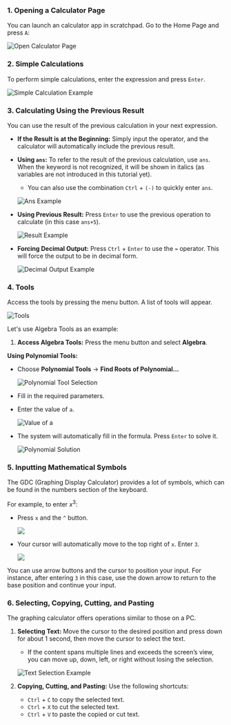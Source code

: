 ### 1. Opening a Calculator Page

You can launch an calculator app in scratchpad. Go to the Home Page and press `A`:

![Open Calculator Page](https://vip.123pan.cn/1816233029/9432740)

### 2. Simple Calculations

To perform simple calculations, enter the expression and press `Enter`.

![Simple Calculation Example](https://vip.123pan.cn/1816233029/9432747)

### 3. Calculating Using the Previous Result

You can use the result of the previous calculation in your next expression.

- **If the Result is at the Beginning:** Simply input the operator, and the calculator will automatically include the previous result.

- **Using `ans`:** To refer to the result of the previous calculation, use `ans`. When the keyword is not recognized, it will be shown in italics (as variables are not introduced in this tutorial yet).

  - You can also use the combination `Ctrl` + `(-)` to quickly enter `ans`.

  ![Ans Example](https://vip.123pan.cn/1816233029/9432741)

- **Using Previous Result:** Press `Enter` to use the previous operation to calculate (in this case `ans+5`).

  ![Result Example](https://vip.123pan.cn/1816233029/9432748)

- **Forcing Decimal Output:** Press `Ctrl` + `Enter` to use the `≈` operator. This will force the output to be in decimal form.

  ![Decimal Output Example](https://vip.123pan.cn/1816233029/9432743)

### 4. Tools

Access the tools by pressing the menu button. A list of tools will appear.

![Tools](https://vip.123pan.cn/1816233029/9432738)

Let's use Algebra Tools as an example:

1. **Access Algebra Tools:** Press the menu button and select **Algebra**.

**Using Polynomial Tools:**

- Choose **Polynomial Tools** -> **Find Roots of Polynomial...**

   ![Polynomial Tool Selection](https://vip.123pan.cn/1816233029/9432737)

- Fill in the required parameters. 

- Enter the value of `a`.

   ![Value of a](https://vip.123pan.cn/1816233029/9432739)

- The system will automatically fill in the formula. Press `Enter` to solve it.

   ![Polynomial Solution](https://vip.123pan.cn/1816233029/9432746)

### 5. Inputting Mathematical Symbols

The GDC (Graphing Display Calculator) provides a lot of symbols, which can be found in the numbers section of the keyboard. 

For example, to enter $x^3$:
- Press `x` and the `^` button.

   ![](https://vip.123pan.cn/1816233029/9432745)
- Your cursor will automatically move to the top right of `x`. Enter `3`.

   ![](https://vip.123pan.cn/1816233029/9432742)

You can use arrow buttons and the cursor to position your input. For instance, after entering `3` in this case, use the down arrow to return to the base position and continue your input.

### 6. Selecting, Copying, Cutting, and Pasting

The graphing calculator offers operations similar to those on a PC.

1. **Selecting Text:** Move the cursor to the desired position and press down for about 1 second, then move the cursor to select the text.

   - If the content spans multiple lines and exceeds the screen’s view, you can move up, down, left, or right without losing the selection.

   ![Text Selection Example](https://vip.123pan.cn/1816233029/9430754)

2. **Copying, Cutting, and Pasting:** Use the following shortcuts:
   - `Ctrl` + `C` to copy the selected text.
   - `Ctrl` + `X` to cut the selected text.
   - `Ctrl` + `V` to paste the copied or cut text.